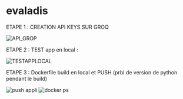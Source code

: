 # evaladis


ETAPE 1 : 
CREATION API KEYS SUR GROQ 

![API_GROP](https://github.com/Prode28/evaladis/assets/170403685/e88d1bcb-1362-4ba3-ac84-3b0e30ba1843)

ETAPE 2  :
TEST app en local : 

![TESTAPPLOCAL](https://github.com/Prode28/evaladis/assets/170403685/9f928775-5049-4676-8e68-97341e700518)

ETAPE 3 : 
Dockerfile build en local et PUSH (prbl de version de python pendant le build)

![push appli](https://github.com/Prode28/evaladis/assets/170403685/c540395a-9606-435a-bd2c-e16ed15bd570)
![docker ps](https://github.com/Prode28/evaladis/assets/170403685/2a87fc30-05fb-4cbb-bf84-e3199f13bb4b)
